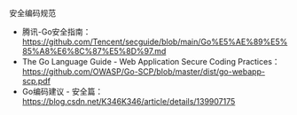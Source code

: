 安全编码规范
- 腾讯-Go安全指南：https://github.com/Tencent/secguide/blob/main/Go%E5%AE%89%E5%85%A8%E6%8C%87%E5%8D%97.md
- The Go Language Guide - Web Application Secure Coding Practices：https://github.com/OWASP/Go-SCP/blob/master/dist/go-webapp-scp.pdf
- Go编码建议 - 安全篇：https://blog.csdn.net/K346K346/article/details/139907175
